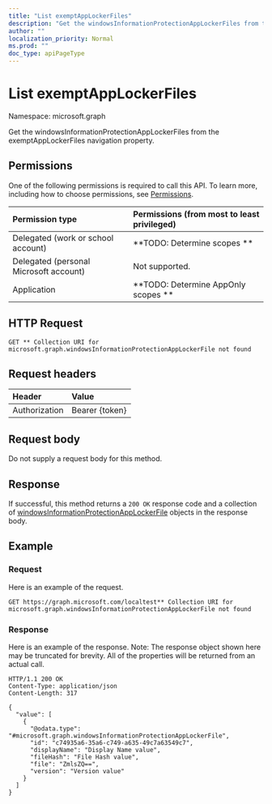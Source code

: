 ```yaml
---
title: "List exemptAppLockerFiles"
description: "Get the windowsInformationProtectionAppLockerFiles from the exemptAppLockerFiles navigation property."
author: ""
localization_priority: Normal
ms.prod: ""
doc_type: apiPageType
---
```


# List exemptAppLockerFiles

Namespace: microsoft.graph

Get the windowsInformationProtectionAppLockerFiles from the exemptAppLockerFiles navigation property.

## Permissions
One of the following permissions is required to call this API. To learn more, including how to choose permissions, see [Permissions](/concepts/permissions-reference.md).

|Permission type|Permissions (from most to least privileged)|
|:---|:---|
|Delegated (work or school account)|**TODO: Determine scopes **|
|Delegated (personal Microsoft account)|Not supported.|
|Application|**TODO: Determine AppOnly scopes **|

## HTTP Request
<!-- {
  "blockType": "ignored"
}
-->
``` http
GET ** Collection URI for microsoft.graph.windowsInformationProtectionAppLockerFile not found
```

## Request headers
|Header|Value|
|:---|:---|
|Authorization|Bearer {token}|

## Request body
Do not supply a request body for this method.

## Response
If successful, this method returns a `200 OK` response code and a collection of [windowsInformationProtectionAppLockerFile](../resources/windowsinformationprotectionapplockerfile.md) objects in the response body.

## Example

### Request
Here is an example of the request.
<!-- {
  "blockType": "request",
  "name": "get_windowsinformationprotectionapplockerfile"
}
-->
``` http
GET https://graph.microsoft.com/localtest** Collection URI for microsoft.graph.windowsInformationProtectionAppLockerFile not found
```

### Response
Here is an example of the response. Note: The response object shown here may be truncated for brevity. All of the properties will be returned from an actual call.
<!-- {
  "blockType": "response",
  "truncated": true,
  "@odata.type": "collection(microsoft.graph.windowsinformationprotectionapplockerfile)"
}
-->
``` http
HTTP/1.1 200 OK
Content-Type: application/json
Content-Length: 317

{
  "value": [
    {
      "@odata.type": "#microsoft.graph.windowsInformationProtectionAppLockerFile",
      "id": "c74935a6-35a6-c749-a635-49c7a63549c7",
      "displayName": "Display Name value",
      "fileHash": "File Hash value",
      "file": "ZmlsZQ==",
      "version": "Version value"
    }
  ]
}
```

